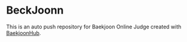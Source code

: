 # BeckJoonn
This is an auto push repository for Baekjoon Online Judge created with [BaekjoonHub](https://github.com/BaekjoonHub/BaekjoonHub).
